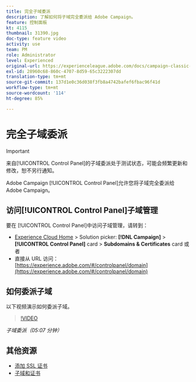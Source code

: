 ```yaml
---
title: 完全子域委派
description: 了解如何将子域完全委派给 Adobe Campaign。
feature: 控制面板
kt: 4115
thumbnail: 31390.jpg
doc-type: feature video
activity: use
team: PM
role: Administrator
level: Experienced
original-url: https://experienceleague.adobe.com/docs/campaign-classic-learn/tutorials/administrating/control-panel-acc/subdomain-delegation.html
exl-id: 28960c68-860c-4707-8d59-65c3222307dd
translation-type: tm+mt
source-git-commit: 137d1e0c36d038f3fb8a4742bafef6fbac96f41d
workflow-type: tm+mt
source-wordcount: '114'
ht-degree: 85%

---
```


# 完全子域委派

>[!IMPORTANT]
>
> 来自[!UICONTROL Control Panel]的子域委派处于测试状态，可能会频繁更新和修改，恕不另行通知。

Adobe Campaign [!UICONTROL Control Panel]允许您将子域完全委派给 Adobe Campaign。

## 访问[!UICONTROL Control Panel]子域管理

要在 [!UICONTROL Control Panel]中访问子域管理，请转到：

* [Experience Cloud Home](https://experience.adobe.com/#/home) > Solution picker: **[!DNL Campaign]** > **[!UICONTROL Control Panel]** card > **Subdomains &amp; Certificates** card
或者
* 直接从 URL 访问：[https://experience.adobe.com/#/controlpanel/domain](https://experience.adobe.com/#/controlpanel/domain)

## 如何委派子域

以下视频演示如何委派子域。

>[!VIDEO](https://video.tv.adobe.com/v/31390?quality=12)

*子域委派（05:07 分钟）*

## 其他资源

* [添加 SSL 证书](/help/control-panel-tutorials/subdomains-and-certificates/adding-ssl-certificates.md)
* [子域和证书](https://docs.adobe.com/content/help/zh-Hans/control-panel/using/subdomains-and-certificates/renewing-subdomain-certificate.html)
